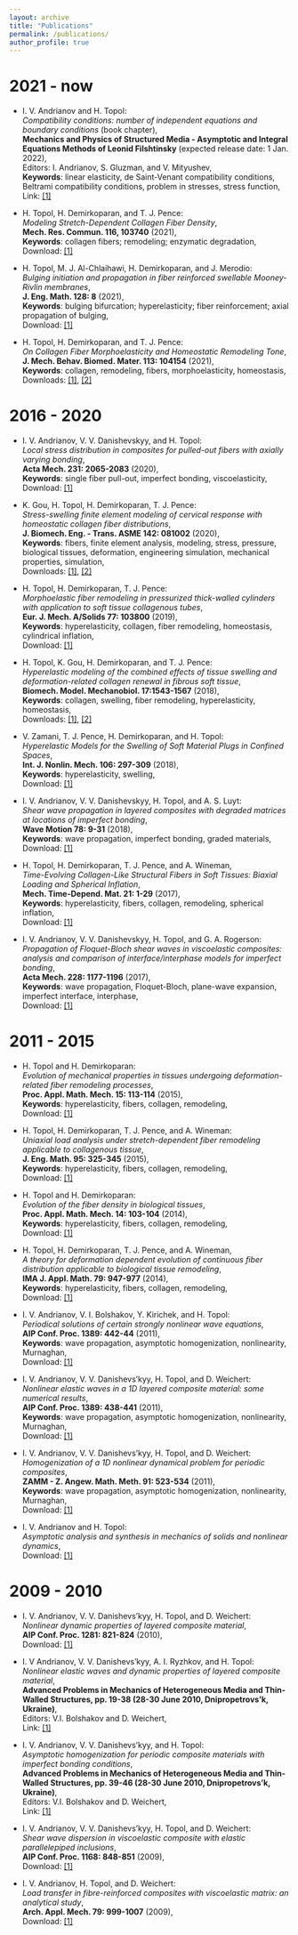 ```yaml
---
layout: archive
title: "Publications"
permalink: /publications/
author_profile: true
---
```



2021 - now
======
 
* I. V. Andrianov and H. Topol:<br/> 
_Compatibility conditions: number of independent equations and boundary conditions_ (book chapter),<br/> 
**Mechanics and Physics of Structured Media - Asymptotic and Integral Equations Methods of Leonid Filshtinsky** (expected release date: 1 Jan. 2022),<br/> 
Editors: I. Andrianov, S. Gluzman, and V. Mityushev,<br/> 
**Keywords**: linear elasticity, de Saint-Venant compatibility conditions, Beltrami compatibility conditions, problem in stresses, stress function,<br/> 
Link: [[1]](https://www.elsevier.com/books/mechanics-and-physics-of-structured-media/andrianov/978-0-323-90543-5)<br/> 
 
* H. Topol, H. Demirkoparan, and T. J. Pence:<br/> _Modeling Stretch-Dependent Collagen Fiber Density_,<br/> **Mech. Res. Commun. 116, 103740** (2021),<br/>
**Keywords**: collagen fibers; remodeling; enzymatic degradation,<br/>
 Download: [[1]](https://doi.org/10.1016/j.mechrescom.2021.103740)<br/>

* H. Topol, M. J. Al-Chlaihawi, H. Demirkoparan, and J. Merodio:<br/> _Bulging initiation and propagation in fiber reinforced swellable Mooney-Rivlin membranes_,<br/> **J. Eng. Math. 128: 8** (2021),<br/> **Keywords**: bulging bifurcation; hyperelasticity; fiber reinforcement; axial propagation of bulging,<br/> Download: [[1]](https://doi.org/10.1007/s10665-021-10123-5)<br/>

* H. Topol, H. Demirkoparan, and T. J. Pence:<br/> _On Collagen Fiber Morphoelasticity and Homeostatic Remodeling Tone_,<br/> **J. Mech. Behav. Biomed. Mater. 113: 104154** (2021),<br/> **Keywords**: collagen, remodeling, fibers, morphoelasticity, homeostasis,<br/> Downloads:  [[1]](https://doi.org/10.1016/j.jmbbm.2020.104154),  [[2]](https://pubmed.ncbi.nlm.nih.gov/33158790/)

2016 - 2020
======

* I. V. Andrianov, V. V. Danishevskyy, and H. Topol:<br/> _Local stress distribution in composites for pulled-out fibers with axially varying bonding_,<br/> **Acta Mech. 231: 2065-2083** (2020),<br/> **Keywords**: single fiber pull-out, imperfect bonding, viscoelasticity, <br/> Download: [[1]](https://doi.org/10.1007/s00707-020-02634-6)<br/>

* K. Gou, H. Topol, H. Demirkoparan, T. J. Pence:<br/> _Stress-swelling finite element modeling of cervical response with homeostatic collagen fiber distributions_,<br/> **J. Biomech. Eng. - Trans. ASME 142: 081002** (2020),<br/> **Keywords**: fibers, finite element analysis, modeling, stress, pressure, biological tissues, deformation, engineering simulation, mechanical properties, simulation,<br/> Downloads:  [[1]](https://doi.org/10.1115/1.4045810),  [[2]](https://pubmed.ncbi.nlm.nih.gov/31891375/)

* H. Topol, H. Demirkoparan, T. J. Pence:<br/> 
_Morphoelastic fiber remodeling in pressurized thick-walled cylinders with application to soft tissue collagenous tubes_,<br/> 
**Eur. J. Mech. A/Solids 77: 103800** (2019),<br/> 
**Keywords**: hyperelasticity, collagen, fiber remodeling, homeostasis, cylindrical inflation,<br/> 
Download: [[1]](https://doi.org/10.1016/j.euromechsol.2019.103800)

* H. Topol, K. Gou, H. Demirkoparan, and T. J. Pence:<br/> 
 _Hyperelastic modeling of the combined effects of tissue swelling and deformation-related collagen renewal in fibrous soft tissue_,<br/> 
**Biomech. Model. Mechanobiol. 17:1543-1567** (2018),<br/> 
**Keywords**: collagen, swelling, fiber remodeling, hyperelasticity, homeostasis,<br/> 
Downloads:  [[1]](https://doi.org/10.1007/s10237-018-1043-6),  [[2]](https://pubmed.ncbi.nlm.nih.gov/29931486/)<br/>

* V. Zamani, T. J. Pence, H. Demirkoparan, and H. Topol:<br/> _Hyperelastic Models for the Swelling of Soft Material Plugs in Confined Spaces_,<br/>
**Int. J. Nonlin. Mech. 106: 297-309** (2018),<br/> **Keywords**: hyperelasticity, swelling,<br/> Download: [[1]](https://doi.org/10.1016/j.ijnonlinmec.2018.04.010)<br/>

* I. V. Andrianov, V. V. Danishevskyy, H. Topol, and A. S. Luyt:<br/>
_Shear wave propagation in layered composites with degraded matrices at locations of imperfect bonding_,<br/>
**Wave Motion 78: 9-31** (2018),<br/>
**Keywords**: wave propagation, imperfect bonding, graded materials,<br/> 
Download: [[1]](https://doi.org/10.1016/j.wavemoti.2017.12.007)


* H. Topol, H. Demirkoparan, T. J. Pence, and A. Wineman,<br/> 
_Time-Evolving Collagen-Like Structural Fibers in Soft Tissues: Biaxial Loading and Spherical Inflation_,<br/> 
**Mech. Time-Depend. Mat. 21: 1-29** (2017),<br/> 
**Keywords**: hyperelasticity, fibers, collagen, remodeling, spherical inflation,<br/> 
Download: [[1]](https://doi.org/10.1007/s11043-016-9315-y)<br/> 

* I. V. Andrianov, V. V. Danishevskyy, H. Topol, and G. A. Rogerson:<br/> 
_Propagation of Floquet-Bloch shear waves in viscoelastic composites: analysis and comparison of
interface/interphase models for imperfect bonding_,<br/> 
**Acta Mech. 228: 1177-1196** (2017),<br/> 
**Keywords**: wave propagation, Floquet-Bloch, plane-wave expansion, imperfect interface, interphase,<br/> 
Download: [[1]](https://doi.org/10.1007/s00707-016-1765-4)<br/> 

2011 - 2015
======

* H. Topol and H. Demirkoparan:<br/>
_Evolution of mechanical properties in tissues undergoing deformation-related fiber remodeling processes_,<br/>
**Proc. Appl. Math. Mech. 15: 113-114** (2015),<br/>
**Keywords**: hyperelasticity, fibers, collagen, remodeling,<br/>
Download: [[1]](https://doi.org/10.1002/pamm.201510047)<br/> 

* H. Topol, H. Demirkoparan, T. J. Pence, and A. Wineman:<br/>
_Uniaxial load analysis under stretch-dependent fiber remodeling applicable to collagenous tissue_,<br/>
**J. Eng. Math. 95: 325-345** (2015),<br/>
**Keywords**: hyperelasticity, fibers, collagen, remodeling,<br/>
Download: [[1]](https://doi.org/10.1007/s10665-014-9771-9)<br/> 

* H. Topol and H. Demirkoparan:<br/> 
_Evolution of the fiber density in biological tissues_,<br/> 
**Proc. Appl. Math. Mech. 14: 103-104** (2014),<br/> 
**Keywords**: hyperelasticity, fibers, collagen, remodeling,<br/> 
Download: [[1]](https://doi.org/10.1002/pamm.201410039)<br/> 

* H. Topol, H. Demirkoparan, T. J. Pence, and A. Wineman,<br/> 
_A theory for deformation dependent evolution of continuous fiber distribution applicable to biological tissue remodeling_,<br/> 
**IMA J. Appl. Math. 79: 947-977** (2014),<br/> 
**Keywords**: hyperelasticity, fibers, collagen, remodeling,<br/> 
Download: [[1]](https://doi.org/10.1093/imamat/hxu027)<br/> 

* I. V. Andrianov, V. I. Bolshakov, Y. Kirichek, and H. Topol:<br/> 
_Periodical solutions of certain strongly nonlinear wave equations_,<br/> 
**AIP Conf. Proc. 1389: 442-44** (2011),<br/> 
**Keywords**: wave propagation, asymptotic homogenization, nonlinearity, Murnaghan,<br/> 
Download: [[1]](https://doi.org/10.1063/1.3636758)<br/> 

* I. V. Andrianov, V. V. Danishevs’kyy, H. Topol, and D. Weichert:<br/> 
_Nonlinear elastic waves in a 1D layered composite material: some numerical results_,<br/> 
**AIP Conf. Proc. 1389: 438-441** (2011),<br/> 
**Keywords**: wave propagation, asymptotic homogenization, nonlinearity, Murnaghan,<br/> 
Download: [[1]](https://doi.org/10.1063/1.3638045)<br/> 

* I. V. Andrianov, V. V. Danishevs’kyy, H. Topol, and D. Weichert:<br/> 
_Homogenization of a 1D nonlinear dynamical problem for periodic composites_,<br/> 
**ZAMM - Z. Angew. Math. Meth. 91: 523-534** (2011),<br/> 
**Keywords**: wave propagation, asymptotic homogenization, nonlinearity, Murnaghan,<br/> 
Download: [[1]](https://doi.org/10.1002/zamm.201000176)<br/> 

* I. V. Andrianov and H. Topol:<br/> 
_Asymptotic analysis and synthesis in mechanics of solids and nonlinear dynamics_,<br/> 
Download: [[1]](https://arxiv.org/abs/1106.1783)<br/> 

2009 - 2010
======

* I. V. Andrianov, V. V. Danishevs’kyy, H. Topol, and D. Weichert:<br/> 
_Nonlinear dynamic properties of layered composite material_,<br/> 
**AIP Conf. Proc. 1281: 821-824** (2010),<br/> 
Download: [[1]](https://doi.org/10.1063/1.3498612)<br/> 


* I. V Andrianov, V. V. Danishevs’kyy, A. I. Ryzhkov, and H. Topol:<br/> 
_Nonlinear elastic waves and dynamic properties of layered composite material_,<br/> 
**Advanced Problems in Mechanics of Heterogeneous Media and Thin-Walled Structures, pp. 19-38
(28-30 June 2010, Dnipropetrovs’k, Ukraine)**,<br/> 
Editors: V.I. Bolshakov and D. Weichert,<br/> 
Link: [[1]](https://publications.rwth-aachen.de/record/47661)<br/> 

* I. V. Andrianov, V. V. Danishevs’kyy, and H. Topol:<br/> 
_Asymptotic homogenization for periodic composite materials with imperfect bonding conditions_,<br/> 
**Advanced Problems in Mechanics of Heterogeneous Media and Thin-Walled Structures, pp. 39-46
(28-30 June 2010, Dnipropetrovs’k, Ukraine)**,<br/> 
Editors: V.I. Bolshakov and D. Weichert,<br/> 
Link: [[1]](https://publications.rwth-aachen.de/record/47661)<br/> 

* I. V. Andrianov, V. V. Danishevs’kyy, H. Topol, and D. Weichert:<br/> 
_Shear wave dispersion in viscoelastic composite with elastic parallelepiped inclusions_,<br/> 
**AIP Conf. Proc. 1168: 848-851** (2009),<br/> 
Download: [[1]](https://doi.org/10.1063/1.3241611)<br/> 

* I. V. Andrianov, H. Topol, and D. Weichert:<br/> 
_Load transfer in fibre-reinforced composites with viscoelastic matrix: an analytical study_,<br/> 
**Arch. Appl. Mech. 79: 999-1007** (2009),<br/> 
Download: [[1]](https://doi.org/10.1007/s00419-008-0265-y)<br/> 
